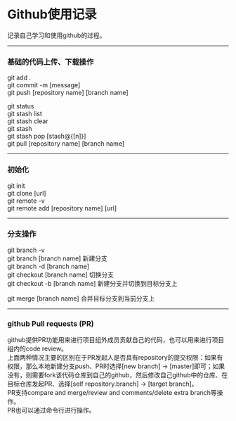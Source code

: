# Github使用记录  
记录自己学习和使用github的过程。  

---
### 基础的代码上传、下载操作  
git add .  
git commit -m [message]  
git push [repository name] [branch name]  

git status  
git stash list  
git stash clear  
git stash  
git stash pop [stash@{[n]}]  
git pull [repository name] [branch name]  

---
### 初始化  
git init  
git clone [url]  
git remote -v   
git remote add [repository name] [url]   

---
### 分支操作  
git branch -v   
git branch [branch name] 新建分支  
git branch -d [branch name]  
git checkout [branch name] 切换分支  
git checkout -b [branch name] 新建分支并切换到目标分支上  

git merge [branch name] 合并目标分支到当前分支上  

---
### github Pull requests (PR)  
github提供PR功能用来进行项目组外成员贡献自己的代码，也可以用来进行项目组内的code review。  
上面两种情况主要的区别在于PR发起人是否具有repository的提交权限：如果有权限，那么本地新建分支push、PR时选择[new branch] -> [master]即可；如果没有，则需要fork该代码仓库到自己的github，然后修改自己github中的仓库、在目标仓库发起PR、选择[self repository.branch] -> [target branch]。  
PR支持compare and merge/review and comments/delete extra branch等操作。  
PR也可以通过命令行进行操作。  
